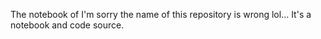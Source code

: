The notebook of <Programming Collective Intelligence>
I'm sorry the name of this repository is wrong lol...
It's a notebook and code source.
